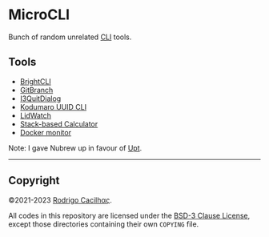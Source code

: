 [BrightCLI]: https://crates.io/crates/brightcli
[CLI]: https://en.wikipedia.org/wiki/Command-line_interface
[GitBranch]: https://crates.io/crates/gitbranch
[I3QuitDialog]: https://crates.io/crates/i3quitdialog
[Kodumaro UUID CLI]: https://crates.io/crates/kodumaro-uuid-cli
[LidWatch]: https://crates.io/crates/lidwatch
[Upt]: https://crates.io/crates/upt

# MicroCLI

Bunch of random unrelated [CLI][] tools.

## Tools

- [BrightCLI][]
- [GitBranch][]
- [I3QuitDialog][]
- [Kodumaro UUID CLI][]
- [LidWatch][lidwatch]
- [Stack-based Calculator](stcalc/README.md)
- [Docker monitor](dockermon/README.md)

Note: I gave Nubrew up in favour of [Upt][].

-----

## Copyright

©2021-2023 [Rodrigo Cacilhας](mailto:montegasppa@cacilhas.info).

All codes in this repository are licensed under the
[BSD-3 Clause License](COPYING), except those directories containing their own
`COPYING` file.

